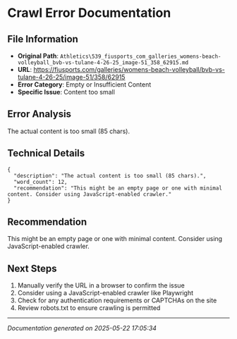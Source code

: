 # Crawl Error Documentation

## File Information
- **Original Path**: `Athletics\539_fiusports_com_galleries_womens-beach-volleyball_bvb-vs-tulane-4-26-25_image-51_358_62915.md`
- **URL**: https://fiusports.com/galleries/womens-beach-volleyball/bvb-vs-tulane-4-26-25/image-51/358/62915
- **Error Category**: Empty or Insufficient Content
- **Specific Issue**: Content too small

## Error Analysis
The actual content is too small (85 chars).

## Technical Details
```
{
  "description": "The actual content is too small (85 chars).",
  "word_count": 12,
  "recommendation": "This might be an empty page or one with minimal content. Consider using JavaScript-enabled crawler."
}
```

## Recommendation
This might be an empty page or one with minimal content. Consider using JavaScript-enabled crawler.

## Next Steps
1. Manually verify the URL in a browser to confirm the issue
2. Consider using a JavaScript-enabled crawler like Playwright
3. Check for any authentication requirements or CAPTCHAs on the site
4. Review robots.txt to ensure crawling is permitted

---
*Documentation generated on 2025-05-22 17:05:34*
